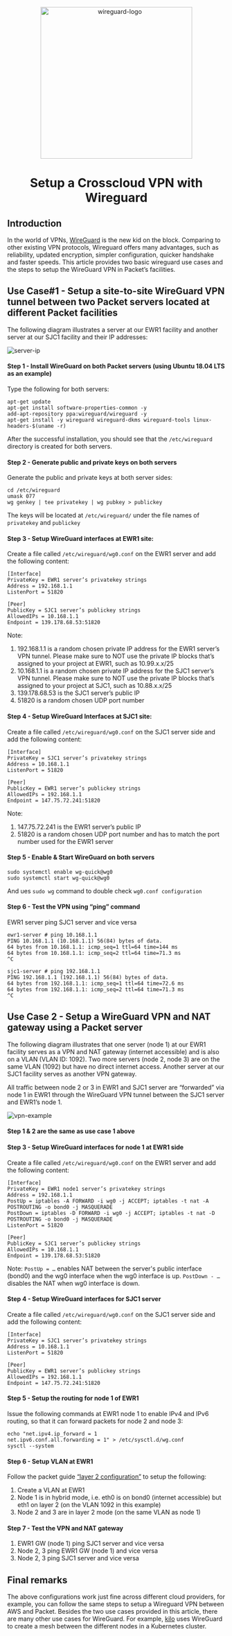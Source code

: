 <!--
<meta>
{
    "title":"Crosscloud VPN with Wireguard",
    "description":"Setup a Crosscloud VPN with Wireguard",
    "author":"Zalkar Ziiaidin",
    "github":"zalkar-z",
    "email":"zak@packet.com",
    "tag":["Crosscloud VPN", "Wireguard"]
}
</meta>
-->

<!--- HTML markdown to center the headline --->
<p align="center">
	<img alt="wireguard-logo" src="../images/crosscloud-vpn-with-wireguard/wireguard-logo.svg" width="350px" />
	<h1 align="center">Setup a Crosscloud VPN with Wireguard</h1>
</p>

## Introduction


In the world of VPNs, [WireGuard](https://www.wireguard.com/) is the new kid on the block. Comparing to other existing VPN protocols, Wireguard offers many advantages, such as reliability, updated encryption, simpler configuration, quicker handshake and faster speeds. This article provides two basic wireguard use cases and the steps to setup the WireGuard VPN in Packet’s facilities.


## Use Case#1 - Setup a site-to-site WireGuard VPN tunnel between two Packet servers located at different Packet facilities

The following diagram illustrates a server at our EWR1 facility and another server at our SJC1 facility and their IP addresses:

![server-ip](/images/crosscloud-vpn-with-wireguard/server-ip.png)


#### Step 1 - Install WireGuard on both Packet servers (using Ubuntu 18.04 LTS as an example)

Type the following for both servers:
```
apt-get update
apt-get install software-properties-common -y
add-apt-repository ppa:wireguard/wireguard -y
apt-get install -y wireguard wireguard-dkms wireguard-tools linux-headers-$(uname -r)
```
After the successful installation, you should see that the `/etc/wireguard` directory is created for both servers.


#### Step 2 - Generate public and private keys on both servers

Generate the public and private keys at both server sides:
```
cd /etc/wireguard
umask 077
wg genkey | tee privatekey | wg pubkey > publickey
```

The keys will be located at `/etc/wireguard/` under the file names of `privatekey` and `publickey`


#### Step 3 - Setup WireGuard interfaces at EWR1 site:

Create a file called `/etc/wireguard/wg0.conf` on the EWR1 server and add the following content:
```
[Interface]
PrivateKey = EWR1 server’s privatekey strings
Address = 192.168.1.1
ListenPort = 51820
```

```
[Peer]
PublicKey = SJC1 server’s publickey strings
AllowedIPs = 10.168.1.1
Endpoint = 139.178.68.53:51820
```

Note:
1. 192.168.1.1 is a random chosen private IP address for the EWR1 server’s VPN tunnel. Please make sure to NOT use the private IP blocks that’s assigned to your project at EWR1, such as 10.99.x.x/25
2. 10.168.1.1 is a random chosen private IP address for the SJC1 server’s VPN tunnel. Please make sure to NOT use the private IP blocks that’s assigned to your project at SJC1, such as 10.88.x.x/25
3. 139.178.68.53 is the SJC1 server’s public IP
4. 51820 is a random chosen UDP port number


#### Step 4 - Setup WireGuard Interfaces at SJC1 site:

Create a file called `/etc/wireguard/wg0.conf` on the SJC1 server side and add the following content:
```
[Interface]
PrivateKey = SJC1 server’s privatekey strings
Address = 10.168.1.1
ListenPort = 51820
```

```
[Peer]
PublicKey = EWR1 server’s publickey strings
AllowedIPs = 192.168.1.1
Endpoint = 147.75.72.241:51820
```

Note:
1. 147.75.72.241  is the EWR1 server’s public IP
2. 51820 is a random chosen UDP port number and has to match the port number used for the EWR1 server




#### Step 5 - Enable & Start WireGuard on both servers
```
sudo systemctl enable wg-quick@wg0
sudo systemctl start wg-quick@wg0
```
And ues `sudo wg` command to double check `wg0.conf configuration`


#### Step 6 - Test the VPN using “ping” command

EWR1 server ping SJC1 server and vice versa

```
ewr1-server # ping 10.168.1.1
PING 10.168.1.1 (10.168.1.1) 56(84) bytes of data.
64 bytes from 10.168.1.1: icmp_seq=1 ttl=64 time=144 ms
64 bytes from 10.168.1.1: icmp_seq=2 ttl=64 time=71.3 ms
^C
```

```
sjc1-server # ping 192.168.1.1
PING 192.168.1.1 (192.168.1.1) 56(84) bytes of data.
64 bytes from 192.168.1.1: icmp_seq=1 ttl=64 time=72.6 ms
64 bytes from 192.168.1.1: icmp_seq=2 ttl=64 time=71.3 ms
^C
```


## Use Case 2 - Setup a WireGuard VPN and NAT gateway using a Packet server


The following diagram illustrates that one server (node 1) at our EWR1 facility serves as a VPN and NAT gateway (internet accessible) and is also on a VLAN (VLAN ID: 1092). Two more servers (node 2, node 3) are on the same VLAN (1092) but have no direct internet access. Another server at our SJC1 facility serves as another VPN gateway.

All traffic between node 2 or 3 in EWR1 and SJC1 server are “forwarded” via node 1 in EWR1 through the WireGuard VPN tunnel between the SJC1 server and EWR1’s node 1.

![vpn-example](/images/crosscloud-vpn-with-wireguard/vpn-example.png)



#### Step 1 & 2 are the same as use case 1 above


#### Step 3 - Setup WireGuard interfaces for node 1 at EWR1 side

Create a file called `/etc/wireguard/wg0.conf` on the EWR1 server and add the following content:

```
[Interface]
PrivateKey = EWR1 node1 server’s privatekey strings
Address = 192.168.1.1
PostUp = iptables -A FORWARD -i wg0 -j ACCEPT; iptables -t nat -A POSTROUTING -o bond0 -j MASQUERADE
PostDown = iptables -D FORWARD -i wg0 -j ACCEPT; iptables -t nat -D POSTROUTING -o bond0 -j MASQUERADE
ListenPort = 51820
```

```
[Peer]
PublicKey = SJC1 server’s publickey strings
AllowedIPs = 10.168.1.1
Endpoint = 139.178.68.53:51820
```

Note:
`PostUp = …` enables NAT between the server's public interface (bond0) and the wg0 interface when the wg0 interface is up.  `PostDown - …` disables the NAT when wg0 interface is down.


#### Step 4 - Setup WireGuard interfaces for SJC1 server

Create a file called `/etc/wireguard/wg0.conf` on the SJC1 server side and add the following content:

```
[Interface]
PrivateKey = SJC1 server’s privatekey strings
Address = 10.168.1.1
ListenPort = 51820
```

```
[Peer]
PublicKey = EWR1 server’s publickey strings
AllowedIPs = 192.168.1.1
Endpoint = 147.75.72.241:51820
```

#### Step 5 - Setup the routing for node 1 of EWR1

Issue the following commands at EWR1 node 1 to enable IPv4 and IPv6 routing, so that it can forward packets for node 2 and node 3:

```
echo "net.ipv4.ip_forward = 1
net.ipv6.conf.all.forwarding = 1" > /etc/sysctl.d/wg.conf
sysctl --system
```

#### Step 6 - Setup VLAN at EWR1

Follow the packet guide [“layer 2 configuration”](/guides/layer-2-configurations.md) to setup the following:

1. Create a VLAN at EWR1
2. Node 1 is in hybrid mode, i.e. eth0 is on bond0 (internet accessible) but eth1 on layer 2 (on the VLAN 1092 in this example)
3. Node 2 and 3 are in layer 2 mode (on the same VLAN as node 1)


#### Step 7 - Test the VPN and NAT gateway

1. EWR1 GW (node 1)  ping SJC1 server and vice versa
2. Node 2, 3 ping EWR1 GW (node 1) and vice versa
3. Node 2, 3 ping SJC1 server and vice versa


## Final remarks
The above configurations work just fine across different cloud providers, for example, you can follow the same steps to setup a Wireguard VPN between AWS and Packet. Besides the two use cases provided in this article, there are many other use cases for WireGuard. For example, [kilo](https://github.com/squat/kilo) uses WireGuard to create a mesh between the different nodes in a Kubernetes cluster.
